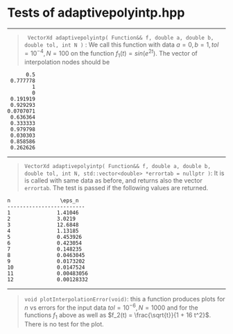 # Tests of adaptivepolyintp.hpp

***
> ` VectorXd adaptivepolyintp( Function&& f, double a, double b, double tol, int N )` : 
We call this function with data $a = 0, b = 1, tol = 10^{-4}, N = 100$ on the function $f_1(t) = sin(e^{2t})$. The vector of interpolation nodes should be
```
      0.5
 0.777778
        1
        0
 0.191919
 0.929293
0.0707071
 0.636364
 0.333333
 0.979798
 0.030303
 0.858586
 0.262626
```

***

> `VectorXd adaptivepolyintp( Function&& f, double a, double b, double tol, int N, std::vector<double> *errortab = nullptr )`: 
It is is called with same data as before, and returns also the vector `errortab`. The test is passed if the following values are returned.
```
n                \eps_n
-------------------------
1               1.41046
2               3.0219
3               12.6848
4               1.13185
5               0.453926
6               0.423054
7               0.148235
8               0.0463045
9               0.0173202
10              0.0147524
11              0.00483056
12              0.00128332
```

***

> `void plotInterpolationError(void)`: this a function produces plots for $n$ vs errors for the input data $tol= 10^{-6}, N=1000$ and for the functions $f_1$ above as well as $f_2(t) = \frac{\sqrt{t}}{1 + 16 t^2}$. There is no test for the plot.
